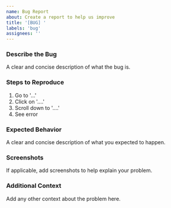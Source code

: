 ```yaml
---
name: Bug Report
about: Create a report to help us improve
title: '[BUG] '
labels: 'bug'
assignees: ''
---
```


### Describe the Bug

A clear and concise description of what the bug is.

### Steps to Reproduce

1. Go to '...'
2. Click on '....'
3. Scroll down to '....'
4. See error

### Expected Behavior

A clear and concise description of what you expected to happen.

### Screenshots

If applicable, add screenshots to help explain your problem.

### Additional Context

Add any other context about the problem here.
